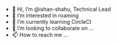- 👋 Hi, I’m @ishan-shahu, Technical Lead
- 👀 I’m interested in roaming
- 🌱 I’m currently learning CircleCI
- 💞️ I’m looking to collaborate on ...
- 📫 How to reach me ...

<!---
ishan-shahu/ishan-shahu is a ✨ special ✨ repository because its `README.md` (this file) appears on your GitHub profile.
You can click the Preview link to take a look at your changes.
--->
